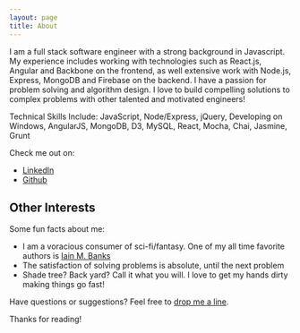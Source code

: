 ```yaml
---
layout: page
title: About
---
```


<p class="message">
  I am a full stack software engineer with a strong background in Javascript.  My experience includes working with technologies such as React.js, Angular and Backbone on the frontend, as well extensive work with Node.js, Express, MongoDB and Firebase on the backend.  I have a passion for problem solving and algorithm design.  I love to build compelling solutions to complex problems with other talented and motivated engineers!
</p>

Technical Skills Include:
JavaScript, Node/Express, jQuery, Developing on Windows, AngularJS, MongoDB, D3, MySQL, React, Mocha, Chai, Jasmine, Grunt

Check me out on:

* [LinkedIn](https://www.linkedin.com/in/robertbowie)
* [Github](https://github.com/RobertBowie)


## Other Interests

Some fun facts about me:

* I am a voracious consumer of sci-fi/fantasy.  One of my all time favorite authors is [Iain M. Banks](http://www.iain-banks.net)
* The satisfaction of solving problems is absolute, until the next problem
* Shade tree?  Back yard?  Call it what you will.  I love to get my hands dirty making things go fast!

Have questions or suggestions? Feel free to [drop me a line](mailto:robertb1903@gmail.com).

Thanks for reading!
